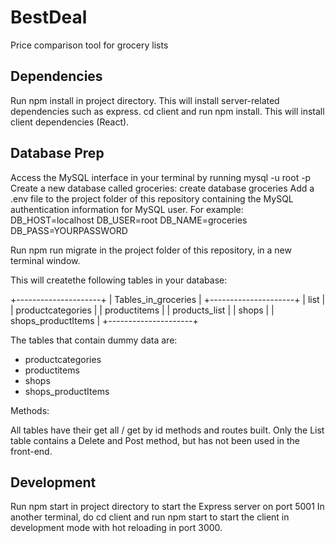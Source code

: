 # BestDeal

Price comparison tool for grocery lists

## Dependencies

Run npm install in project directory. This will install server-related dependencies such as express.
cd client and run npm install. This will install client dependencies (React).

## Database Prep

Access the MySQL interface in your terminal by running mysql -u root -p
Create a new database called groceries: create database groceries
Add a .env file to the project folder of this repository containing the MySQL authentication information for MySQL user. For example:
DB_HOST=localhost
DB_USER=root
DB_NAME=groceries
DB_PASS=YOURPASSWORD

Run npm run migrate in the project folder of this repository, in a new terminal window.

This will createthe following tables in your database:

+---------------------+
| Tables_in_groceries |
+---------------------+
| list |
| productcategories |
| productitems |
| products_list |
| shops |
| shops_productItems |
+---------------------+

The tables that contain dummy data are:

- productcategories
- productitems
- shops
- shops_productItems

Methods:

All tables have their get all / get by id methods and routes built. Only the List table contains a Delete and Post method, but has not been used in the front-end.

## Development

Run npm start in project directory to start the Express server on port 5001
In another terminal, do cd client and run npm start to start the client in development mode with hot reloading in port 3000.
